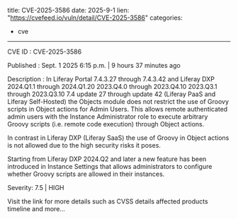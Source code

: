  
title: CVE-2025-3586
date: 2025-9-1
lien: "https://cvefeed.io/vuln/detail/CVE-2025-3586"
categories:
  - cve
---

CVE ID : CVE-2025-3586

Published :  Sept. 1
2025
6:15 p.m. | 9 hours
37 minutes ago

Description : In Liferay Portal 7.4.3.27 through 7.4.3.42
and Liferay DXP 2024.Q1.1 through 2024.Q1.20
2023.Q4.0 through 2023.Q4.10
2023.Q3.1 through 2023.Q3.10
7.4 update 27 through update 42 (Liferay PaaS
and Liferay Self-Hosted)
the Objects module does not restrict the use of Groovy scripts in Object actions for Admin Users. This allows remote authenticated admin users with the Instance Administrator role to execute arbitrary Groovy scripts (i.e.
remote code execution) through Object actions. 

In contrast
in Liferay DXP (Liferay SaaS)
the use of Groovy in Object actions is not allowed due to the high security risks it poses. 

Starting from Liferay DXP 2024.Q2 and later
a new feature has been introduced in Instance Settings that allows administrators to configure whether Groovy scripts are allowed in their instances.

Severity: 7.5 | HIGH

Visit the link for more details
such as CVSS details
affected products
timeline
and more...

